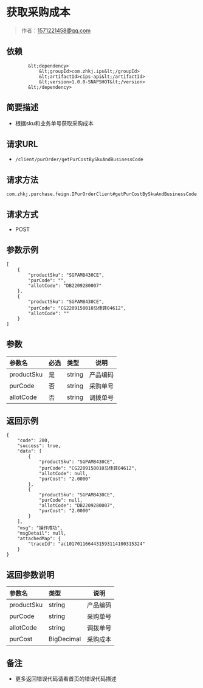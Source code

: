 # 获取采购成本

> 作者：1571221458@qq.com

## 依赖
``` 
        &lt;dependency>
            &lt;groupId>com.zhkj.ips&lt;/groupId>
            &lt;artifactId>cips-api&lt;/artifactId>
            &lt;version>1.0.0-SNAPSHOT&lt;/version>
        &lt;/dependency>
``` 

    
## 简要描述

- 根据sku和业务单号获取采购成本

## 请求URL
-  `/client/purOrder/getPurCostBySkuAndBusinessCode `

## 请求方法
`com.zhkj.purchase.feign.IPurOrderClient#getPurCostBySkuAndBusinessCode`
  
## 请求方式
- POST 

## 参数示例 

``` 
[
    {
        "productSku": "SGPAM8430CE",
        "purCode": "",
        "allotCode": "DB2209280007"
    },
    {
        "productSku": "SGPAM8430CE",
        "purCode": "CG2209150010马佳菲04612",
        "allotCode": ""
    }
]
```

## 参数

|参数名|必选|类型|说明|
|:----    |:---|:----- |-----   |
|productSku |是  |string |产品编码   |
|purCode |否  |string | 采购单号    |
|allotCode     |否  |string | 调拨单号    |

## 返回示例 

``` 
{
    "code": 200,
    "success": true,
    "data": [
        {
            "productSku": "SGPAM8430CE",
            "purCode": "CG2209150010马佳菲04612",
            "allotCode": null,
            "purCost": "2.0000"
        },
        {
            "productSku": "SGPAM8430CE",
            "purCode": null,
            "allotCode": "DB2209280007",
            "purCost": "2.0000"
        }
    ],
    "msg": "操作成功",
    "msgDetail": null,
    "attachedMap": {
        "traceId": "ac1017011664431593114100315324"
    }
}
```

## 返回参数说明 

|参数名|类型|说明|
|:-----  |:-----|-----                           |
|productSku |string   |产品编码  |
|purCode |string   |采购单号  |
|allotCode |string   |调拨单号  |
|purCost |BigDecimal   |采购成本  |

## 备注 

- 更多返回错误代码请看首页的错误代码描述